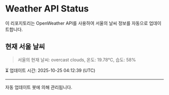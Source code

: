 
# Weather API Status

이 리포지토리는 OpenWeather API를 사용하여 서울의 날씨 정보를 자동으로 업데이트합니다.

## 현재 서울 날씨
> 서울의 현재 날씨: overcast clouds, 온도: 19.78°C, 습도: 58%

⏳ 업데이트 시간: 2025-10-25 04:12:39 (UTC)

---
자동 업데이트 봇에 의해 관리됩니다.
